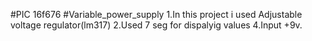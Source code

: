 #PIC 16f676 
#Variable_power_supply
1.In this project i used Adjustable voltage regulator(lm317)
2.Used 7 seg for dispalyig values
4.Input +9v.
